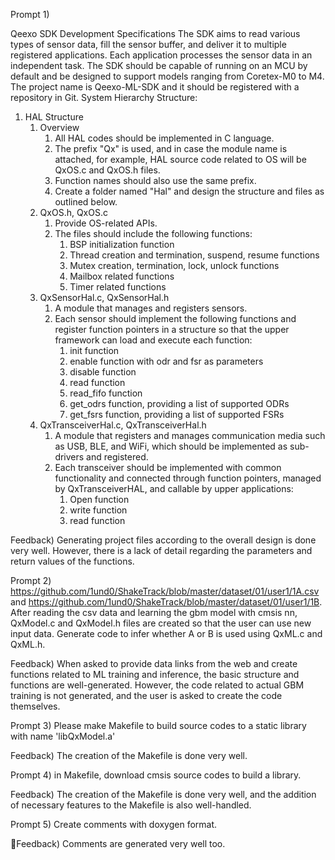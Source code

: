 Prompt 1)

Qeexo SDK Development Specifications
The SDK aims to read various types of sensor data, fill the sensor buffer, and deliver it to multiple registered applications. Each application processes the sensor data in an independent task. The SDK should be capable of running on an MCU by default and be designed to support models ranging from Coretex-M0 to M4.
The project name is Qeexo-ML-SDK and it should be registered with a repository in Git.
System Hierarchy Structure:
1. HAL Structure
    1. Overview
        1. All HAL codes should be implemented in C language.
        2. The prefix "Qx" is used, and in case the module name is attached, for example, HAL source code related to OS will be QxOS.c and QxOS.h files.
        3. Function names should also use the same prefix.
        4. Create a folder named "Hal" and design the structure and files as outlined below.
    2. QxOS.h, QxOS.c
        1. Provide OS-related APIs.
        2. The files should include the following functions:
            1. BSP initialization function
            2. Thread creation and termination, suspend, resume functions
            3. Mutex creation, termination, lock, unlock functions
            4. Mailbox related functions
            5. Timer related functions
    3. QxSensorHal.c, QxSensorHal.h
        1. A module that manages and registers sensors.
        2. Each sensor should implement the following functions and register function pointers in a structure so that the upper framework can load and execute each function:
            1. init function
            2. enable function with odr and fsr as parameters
            3. disable function
            4. read function
            5. read_fifo function
            6. get_odrs function, providing a list of supported ODRs
            7. get_fsrs function, providing a list of supported FSRs
    4. QxTransceiverHal.c, QxTransceiverHal.h
        1. A module that registers and manages communication media such as USB, BLE, and WiFi, which should be implemented as sub-drivers and registered.
        2. Each transceiver should be implemented with common functionality and connected through function pointers, managed by QxTransceiverHAL, and callable by upper applications:
            1. Open function
            2. write function
            3. read function

Feedback)
Generating project files according to the overall design is done very well. However, there is a lack of detail regarding the parameters and return values of the functions.



Prompt 2)
https://github.com/1und0/ShakeTrack/blob/master/dataset/01/user1/1A.csv and https://github.com/1und0/ShakeTrack/blob/master/dataset/01/user1/1B. After reading the csv data and learning the gbm model with cmsis nn, QxModel.c and QxModel.h files are created so that the user can use new input data. Generate code to infer whether A or B is used using QxML.c and QxML.h.

Feedback)
When asked to provide data links from the web and create functions related to ML training and inference, the basic structure and functions are well-generated. However, the code related to actual GBM training is not generated, and the user is asked to create the code themselves.



Prompt 3) 
Please make Makefile to build source codes to a static library with name 'libQxModel.a'

Feedback) 
The creation of the Makefile is done very well.


Prompt 4) 
in Makefile, download cmsis source codes to build a library.

Feedback)
The creation of the Makefile is done very well, and the addition of necessary features to the Makefile is also well-handled.


Prompt 5)
Create comments with doxygen format.

Feedback) Comments are generated very well too.
